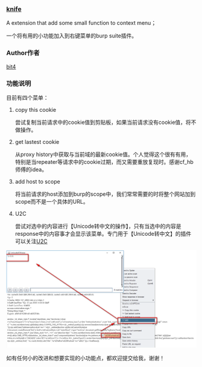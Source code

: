 ### [knife](https://github.com/bit4woo/knife)

A extension that add some small function to context menu；

一个将有用的小功能加入到右键菜单的burp suite插件。

### Author作者

[bit4](https://github.com/bit4woo)

### 功能说明

目前有四个菜单：

1. copy this cookie

   尝试复制当前请求中的cookie值到剪贴板，如果当前请求没有cookie值，将不做操作。

2. get lastest cookie

   从proxy history中获取与当前域的最新cookie值。个人觉得这个很有有用，特别是当repeater等请求中的cookie过期，而又需要重放复现时。感谢cf_hb师傅的idea。

3. add host to scope

   将当前请求的host添加到burp的scope中，我们常常需要的时将整个网站加到scope而不是一个具体的URL。

4. U2C

   尝试对选中的内容进行【Unicode转中文的操作】，只有当选中的内容是response中的内容事才会显示该菜单。专门用于【Unicode转中文】的插件可以关注[U2C](https://github.com/bit4woo/u2c)

![U2C](img/U2C.png)



如有任何小的改进和想要实现的小功能点，都欢迎提交给我，谢谢！
